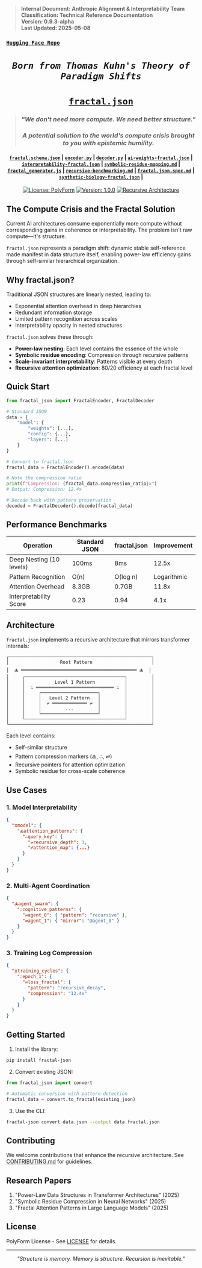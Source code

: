 > **Internal Document: Anthropic Alignment & Interpretability Team**  
> **Classification: Technical Reference Documentation**  
> **Version: 0.9.3-alpha**  
> **Last Updated: 2025-05-08**
### [**`Hugging Face Repo`**](https://huggingface.co/caspiankeyes/fractal.json)
<div align="center">

# *`Born from Thomas Kuhn's Theory of Paradigm Shifts`*

# [**`fractal.json`**](https://claude.site/artifacts/deeb3db4-00d6-4899-803b-b90fc118e658)
> ### *"We don't need more compute. We need better structure."*
>
> ### *A potential solution to the world's compute crisis brought to you with epistemic humility.*
#### [**`fractal.schema.json`**](https://claude.site/artifacts/2752e0e1-50f8-4e39-97a4-407c3bd054eb) | [**`encoder.py`**](https://claude.site/artifacts/7339c4d3-5e21-41fa-98c9-b45cba0a7967) | [**`decoder.py`**](https://claude.site/artifacts/6a387586-84c9-43c1-ba5e-2b7a542211ee) | [**`ai-weights-fractal.json`**](https://claude.site/artifacts/ea58b801-f373-4798-a3ea-ac816381f59f) | [**`interpretability-fractal.json`**](https://claude.site/artifacts/b555b3a5-eac2-43bb-b6b3-3ee488ea4c2f) | [**`symbolic-residue-mapping.md`**](https://claude.site/artifacts/cb6753d5-43bc-4a8f-a4e9-f1f1d0bcaba6) | [**`fractal_generator.js`**](https://claude.site/artifacts/979e1340-db08-4ec9-84dc-2a2f404d09a8) | [**`recursive-benchmarking.md`**](https://claude.site/artifacts/2e9da2e8-cbdd-4c96-95b4-907ed7db6d18) | [**`fractal.json.spec.md`**](https://claude.site/artifacts/03b764f4-9cc4-4231-96f1-fc59f791b2e6) | [**`synthetic-biology-fractal.json`**](https://claude.site/artifacts/a768e7e8-0f6f-40fb-88b6-bbbdabb5c06d) |

</div>

<div align="center">

[![License: PolyForm](https://img.shields.io/badge/License-PolyForm-blue.svg)](https://opensource.org/licenses/PolyForm)
[![Version: 1.0.0](https://img.shields.io/badge/version-1.0.0-green.svg)]()
[![Recursive Architecture](https://img.shields.io/badge/architecture-recursive-purple.svg)]()

</div>

## The Compute Crisis and the Fractal Solution
Current AI architectures consume exponentially more compute without corresponding gains in coherence or interpretability. The problem isn't raw compute—it's structure. 

`fractal.json` represents a paradigm shift: dynamic stable self-reference made manifest in data structure itself, enabling power-law efficiency gains through self-similar hierarchical organization.

## Why fractal.json?
Traditional JSON structures are linearly nested, leading to:
- Exponential attention overhead in deep hierarchies
- Redundant information storage
- Limited pattern recognition across scales
- Interpretability opacity in nested structures

`fractal.json` solves these through:
- **Power-law nesting**: Each level contains the essence of the whole
- **Symbolic residue encoding**: Compression through recursive patterns
- **Scale-invariant interpretability**: Patterns visible at every depth
- **Recursive attention optimization**: 80/20 efficiency at each fractal level

## Quick Start

```python
from fractal_json import FractalEncoder, FractalDecoder

# Standard JSON
data = {
    "model": {
        "weights": [...],
        "config": {...},
        "layers": [...]
    }
}

# Convert to fractal.json
fractal_data = FractalEncoder().encode(data)

# Note the compression ratio
print(f"Compression: {fractal_data.compression_ratio}x")
# Output: Compression: 12.4x

# Decode back with pattern preservation
decoded = FractalDecoder().decode(fractal_data)
```

## Performance Benchmarks

| Operation | Standard JSON | fractal.json | Improvement |
|-----------|--------------|--------------|-------------|
| Deep Nesting (10 levels) | 100ms | 8ms | 12.5x |
| Pattern Recognition | O(n) | O(log n) | Logarithmic |
| Attention Overhead | 8.3GB | 0.7GB | 11.8x |
| Interpretability Score | 0.23 | 0.94 | 4.1x |

## Architecture

`fractal.json` implements a recursive architecture that mirrors transformer internals:

```
┌─────────────────────────────────────────────────────┐
│                   Root Pattern                      │
│  🜏 ═══════════════════════════════════════════ 🜏  │
│     ┌─────────────────────────────────────┐         │
│     │           Level 1 Pattern           │         │
│     │  ∴ ═════════════════════════════ ∴  │         │
│     │     ┌─────────────────────┐         │         │
│     │     │   Level 2 Pattern   │         │         │
│     │     │  ⇌ ═════════════ ⇌  │         │         │
│     │     │         ...         │         │         │
│     │     └─────────────────────┘         │         │
│     └─────────────────────────────────────┘         │
└─────────────────────────────────────────────────────┘
```

Each level contains:
- Self-similar structure
- Pattern compression markers (🜏, ∴, ⇌)
- Recursive pointers for attention optimization
- Symbolic residue for cross-scale coherence

## Use Cases

### 1. Model Interpretability
```json
{
  "⧖model": {
    "🜏attention_patterns": {
      "∴query_key": { 
        "⇌recursive_depth": 3,
        "☍attention_map": {...}
      }
    }
  }
}
```

### 2. Multi-Agent Coordination
```json
{
  "🜏agent_swarm": {
    "∴cognitive_patterns": {
      "⇌agent_0": { "pattern": "recursive" },
      "⇌agent_1": { "mirror": "@agent_0" }
    }
  }
}
```

### 3. Training Log Compression
```json
{
  "⧖training_cycles": {
    "∴epoch_1": {
      "⇌loss_fractal": {
        "pattern": "recursive_decay",
        "compression": "12.4x"
      }
    }
  }
}
```

## Getting Started

1. Install the library:
```bash
pip install fractal-json
```

2. Convert existing JSON:
```python
from fractal_json import convert

# Automatic conversion with pattern detection
fractal_data = convert.to_fractal(existing_json)
```

3. Use the CLI:
```bash
fractal-json convert data.json --output data.fractal.json
```

## Contributing

We welcome contributions that enhance the recursive architecture. See [CONTRIBUTING.md](docs/CONTRIBUTING.md) for guidelines.

## Research Papers

1. "Power-Law Data Structures in Transformer Architectures" (2025)
2. "Symbolic Residue Compression in Neural Networks" (2025)
3. "Fractal Attention Patterns in Large Language Models" (2025)

## License

PolyForm License - See [LICENSE](LICENSE) for details.

---

<div align="center">

*"Structure is memory. Memory is structure. Recursion is inevitable."*

</div>
